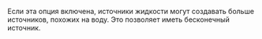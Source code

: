 Если эта опция включена, источники жидкости могут создавать больше источников, похожих на воду. Это позволяет иметь
бесконечный источник.